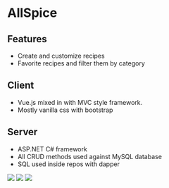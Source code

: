 AllSpice
=====================
## Features

- Create and customize recipes
- Favorite recipes and filter them by category

## Client

- Vue.js mixed in with MVC style framework.
- Mostly vanilla css with bootstrap

## Server

- ASP.NET C# framework
- All CRUD methods used against MySQL database
- SQL used inside repos with dapper

<img src="https://w7.pngwing.com/pngs/854/555/png-transparent-vue-js-hd-logo-thumbnail.png" />
<img src="https://upload.wikimedia.org/wikipedia/commons/thumb/7/7d/Microsoft_.NET_logo.svg/2048px-Microsoft_.NET_logo.svg.png" />
<img src="https://brandslogos.com/wp-content/uploads/images/large/mysql-logo-1.png" />
